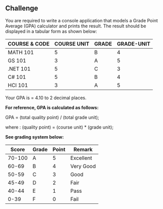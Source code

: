 ## Challenge
You are required to write a console application that models a Grade Point Average (GPA) calculator and prints the result.
The result should be displayed in a tabular form as shown below:
 
| COURSE & CODE | COURSE UNIT | GRADE | GRADE-UNIT |
|---------------|-------------|-------|------------|
| MATH 101      | 5           | B     | 4          |
| GS 101        | 3           | A     | 5          |
| .NET 101      | 5           | C     | 3          |
| C# 101        | 5           | B     | 4          |
| HCI 101       | 3           | A     | 5          |

Your GPA is = 4.10 to 2 decimal places.

**For reference, GPA is calculated as follows:**

GPA = (total quality point) / (total grade unit);

where :
(quality point) = (course unit) * (grade unit);

**See grading system below:**

| Score | Grade | Point | Remark    |
|-------|-------|-------|-----------|
| 70-100| A     | 5     | Excellent |
| 60-69 | B     | 4     | Very Good |
| 50-59 | C     | 3     | Good      |
| 45-49 | D     | 2     | Fair      |
| 40-44 | E     | 1     | Pass      |
| 0-39  | F     | 0     | Fail      |

